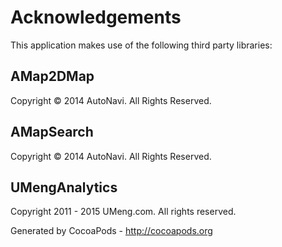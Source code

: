 # Acknowledgements
This application makes use of the following third party libraries:

## AMap2DMap

Copyright © 2014 AutoNavi. All Rights Reserved.


## AMapSearch

Copyright © 2014 AutoNavi. All Rights Reserved.


## UMengAnalytics

Copyright 2011 - 2015 UMeng.com. All rights reserved.

Generated by CocoaPods - http://cocoapods.org
